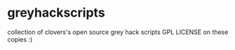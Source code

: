 # greyhackscripts
collection of clovers's open source grey hack scripts
GPL LICENSE on these copies :)
